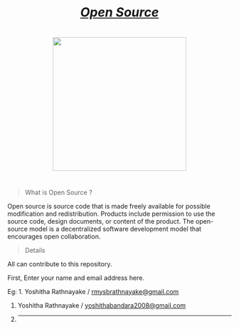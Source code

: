 # <div align="center"><a href="https://en.wikipedia.org/wiki/Open_source"><b><i>Open Source</i></b></a></div>

#
<div align="center"><img src="https://idtcs.com/wp-content/uploads/2014/04/content_1.jpg" width="300px"></div>

#
> What is Open Source ?

Open source is source code that is made freely available for possible modification and redistribution. Products include permission to use the source code, design documents, or content of the product. The open-source model is a decentralized software development model that encourages open collaboration.

> Details

All can contribute to this repository.

First, Enter your name and email address here.

Eg: 1. Yoshitha Rathnayake / rmysbrathnayake@gmail.com


1. Yoshitha Rathnayake / yoshithabandara2008@gmail.com
2. _ _ _ _ _ _ _ _
